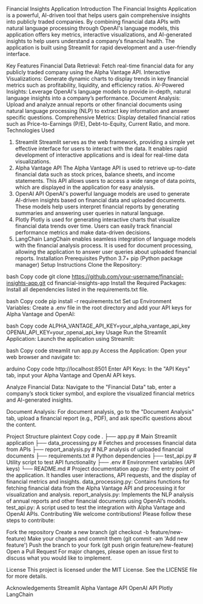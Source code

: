 Financial Insights Application
Introduction
The Financial Insights Application is a powerful, AI-driven tool that helps users gain comprehensive insights into publicly traded companies. By combining financial data APIs with natural language processing through OpenAI's language models, this application offers key metrics, interactive visualizations, and AI-generated insights to help users understand a company’s financial health. The application is built using Streamlit for rapid development and a user-friendly interface.

Key Features
Financial Data Retrieval: Fetch real-time financial data for any publicly traded company using the Alpha Vantage API.
Interactive Visualizations: Generate dynamic charts to display trends in key financial metrics such as profitability, liquidity, and efficiency ratios.
AI-Powered Insights: Leverage OpenAI's language models to provide in-depth, natural language insights into a company’s performance.
Document Analysis: Upload and analyze annual reports or other financial documents using natural language processing (NLP) to extract key information and answer specific questions.
Comprehensive Metrics: Display detailed financial ratios such as Price-to-Earnings (P/E), Debt-to-Equity, Current Ratio, and more.
Technologies Used
1. Streamlit
Streamlit serves as the web framework, providing a simple yet effective interface for users to interact with the data. It enables rapid development of interactive applications and is ideal for real-time data visualizations.
2. Alpha Vantage API
The Alpha Vantage API is used to retrieve up-to-date financial data such as stock prices, balance sheets, and income statements. This API allows users to access a wide range of data points, which are displayed in the application for easy analysis.
3. OpenAI API
OpenAI's powerful language models are used to generate AI-driven insights based on financial data and uploaded documents. These models help users interpret financial reports by generating summaries and answering user queries in natural language.
4. Plotly
Plotly is used for generating interactive charts that visualize financial data trends over time. Users can easily track financial performance metrics and make data-driven decisions.
5. LangChain
LangChain enables seamless integration of language models with the financial analysis process. It is used for document processing, allowing the application to answer user queries about uploaded financial reports.
Installation
Prerequisites
Python 3.7+
pip (Python package manager)
Setup Instructions
Clone the Repository:

bash
Copy code
git clone https://github.com/your-username/financial-insights-app.git
cd financial-insights-app
Install the Required Packages: Install all dependencies listed in the requirements.txt file.

bash
Copy code
pip install -r requirements.txt
Set up Environment Variables: Create a .env file in the root directory and add your API keys for Alpha Vantage and OpenAI:

bash
Copy code
ALPHA_VANTAGE_API_KEY=your_alpha_vantage_api_key
OPENAI_API_KEY=your_openai_api_key
Usage
Run the Streamlit Application: Launch the application using Streamlit:

bash
Copy code
streamlit run app.py
Access the Application: Open your web browser and navigate to:

arduino
Copy code
http://localhost:8501
Enter API Keys: In the "API Keys" tab, input your Alpha Vantage and OpenAI API keys.

Analyze Financial Data: Navigate to the "Financial Data" tab, enter a company’s stock ticker symbol, and explore the visualized financial metrics and AI-generated insights.

Document Analysis: For document analysis, go to the "Document Analysis" tab, upload a financial report (e.g., PDF), and ask specific questions about the content.

Project Structure
plaintext
Copy code
.
├── app.py                    # Main Streamlit application
├── data_processing.py         # Fetches and processes financial data from APIs
├── report_analysis.py         # NLP analysis of uploaded financial documents
├── requirements.txt           # Python dependencies
├── test_api.py                # Utility script to test API functionality
├── .env                       # Environment variables (API keys)
└── README.md                  # Project documentation
app.py: The entry point of the application. It handles user interactions, API requests, and the display of financial metrics and insights.
data_processing.py: Contains functions for fetching financial data from the Alpha Vantage API and processing it for visualization and analysis.
report_analysis.py: Implements the NLP analysis of annual reports and other financial documents using OpenAI’s models.
test_api.py: A script used to test the integration with Alpha Vantage and OpenAI APIs.
Contributing
We welcome contributions! Please follow these steps to contribute:

Fork the repository
Create a new branch (git checkout -b feature/new-feature)
Make your changes and commit them (git commit -am 'Add new feature')
Push the branch to your fork (git push origin feature/new-feature)
Open a Pull Request
For major changes, please open an issue first to discuss what you would like to implement.

License
This project is licensed under the MIT License. See the LICENSE file for more details.

Acknowledgements
Streamlit
Alpha Vantage API
OpenAI API
Plotly
LangChain

